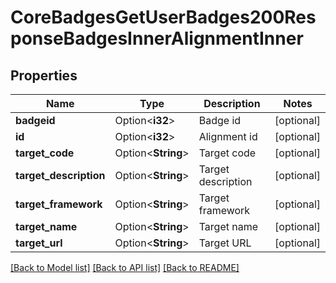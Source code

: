 # CoreBadgesGetUserBadges200ResponseBadgesInnerAlignmentInner

## Properties

Name | Type | Description | Notes
------------ | ------------- | ------------- | -------------
**badgeid** | Option<**i32**> | Badge id | [optional]
**id** | Option<**i32**> | Alignment id | [optional]
**target_code** | Option<**String**> | Target code | [optional]
**target_description** | Option<**String**> | Target description | [optional]
**target_framework** | Option<**String**> | Target framework | [optional]
**target_name** | Option<**String**> | Target name | [optional]
**target_url** | Option<**String**> | Target URL | [optional]

[[Back to Model list]](../README.md#documentation-for-models) [[Back to API list]](../README.md#documentation-for-api-endpoints) [[Back to README]](../README.md)


